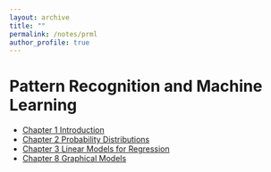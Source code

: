```yaml
---
layout: archive
title: ""
permalink: /notes/prml
author_profile: true
---
```



# Pattern Recognition and Machine Learning

+ [Chapter 1 Introduction](https://yilunkuang.github.io/files/PRML/PRML_Chap1.pdf)
+ [Chapter 2 Probability Distributions](https://yilunkuang.github.io/files/PRML/PRML_Chap2.pdf)
+ [Chapter 3 Linear Models for Regression](https://yilunkuang.github.io/files/PRML/PRML_Chap3.pdf)
+ [Chapter 8 Graphical Models](https://yilunkuang.github.io/files/PRML/PRML_Chap8.pdf)

